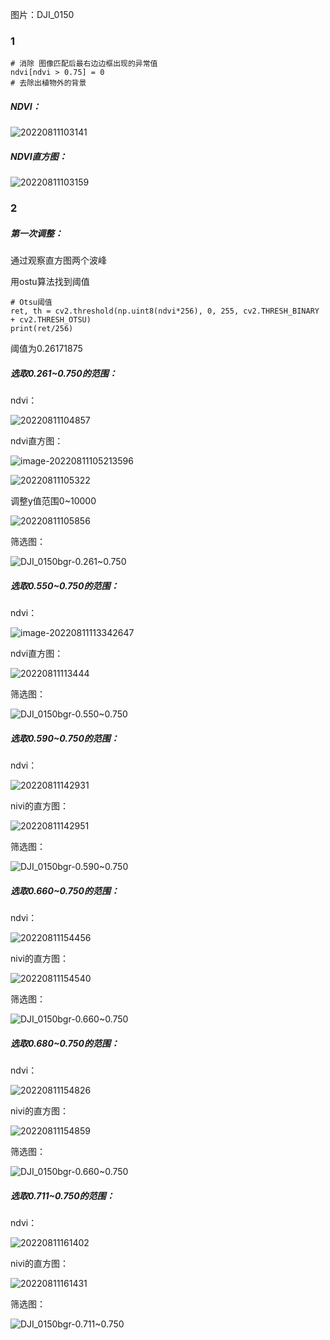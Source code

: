 图片：DJI_0150

### 1

```
# 消除 图像匹配后最右边边框出现的异常值
ndvi[ndvi > 0.75] = 0
# 去除出植物外的背景

```

##### NDVI：

![20220811103141](https://raw.githubusercontent.com/Krical-C/Tea-image-processing/master/record/20220811103141.png)

##### NDVI直方图：

![20220811103159](https://raw.githubusercontent.com/Krical-C/Tea-image-processing/master/record/20220811103159.png)



### 2

##### 第一次调整：

通过观察直方图两个波峰

用ostu算法找到阈值

```
# Otsu阈值
ret, th = cv2.threshold(np.uint8(ndvi*256), 0, 255, cv2.THRESH_BINARY + cv2.THRESH_OTSU)
print(ret/256)
```

阈值为0.26171875

##### 选取0.261~0.750的范围：

ndvi：

![20220811104857](https://raw.githubusercontent.com/Krical-C/Tea-image-processing/master/record/20220811104857.png)

ndvi直方图：

![image-20220811105213596](https://raw.githubusercontent.com/Krical-C/Tea-image-processing/master/record/image-20220811105213596.png)

![20220811105322](https://raw.githubusercontent.com/Krical-C/Tea-image-processing/master/record/20220811105322.png)

调整y值范围0~10000

![20220811105856](https://raw.githubusercontent.com/Krical-C/Tea-image-processing/master/record/20220811105856.png)

筛选图：

![DJI_0150bgr-0.261~0.750](https://raw.githubusercontent.com/Krical-C/Tea-image-processing/master/record/DJI_0150bgr-0.261~0.750.jpg)

##### 选取0.550~0.750的范围：

ndvi：

![image-20220811113342647](https://raw.githubusercontent.com/Krical-C/Tea-image-processing/master/record/image-20220811113342647.png)

ndvi直方图：

![20220811113444](https://raw.githubusercontent.com/Krical-C/Tea-image-processing/master/record/20220811113444.png)

筛选图：

![DJI_0150bgr-0.550~0.750](https://raw.githubusercontent.com/Krical-C/Tea-image-processing/master/record/DJI_0150bgr-0.550~0.750.jpg)

##### 选取0.590~0.750的范围：

ndvi：

![20220811142931](https://raw.githubusercontent.com/Krical-C/Tea-image-processing/master/record/20220811142931.png)

nivi的直方图：

![20220811142951](https://raw.githubusercontent.com/Krical-C/Tea-image-processing/master/record/20220811142951.png)

筛选图：

![DJI_0150bgr-0.590~0.750](https://raw.githubusercontent.com/Krical-C/Tea-image-processing/master/record/DJI_0150bgr-0.590~0.750.jpg)

##### 选取0.660~0.750的范围：

ndvi：

![20220811154456](https://raw.githubusercontent.com/Krical-C/Tea-image-processing/master/record/20220811154456.png)

nivi的直方图：

![20220811154540](https://raw.githubusercontent.com/Krical-C/Tea-image-processing/master/record/20220811154540.png)

筛选图：

![DJI_0150bgr-0.660~0.750](https://raw.githubusercontent.com/Krical-C/Tea-image-processing/master/record/DJI_0150bgr-0.660~0.750.jpg)

##### 选取0.680~0.750的范围：

ndvi：

![20220811154826](https://raw.githubusercontent.com/Krical-C/Tea-image-processing/master/record/20220811154826.png)

nivi的直方图：

![20220811154859](https://raw.githubusercontent.com/Krical-C/Tea-image-processing/master/record/20220811154859.png)

筛选图：

![DJI_0150bgr-0.660~0.750](https://raw.githubusercontent.com/Krical-C/Tea-image-processing/master/record/DJI_0150bgr-0.660~0.750.jpg)

##### 选取0.711~0.750的范围：

ndvi：

![20220811161402](https://raw.githubusercontent.com/Krical-C/Tea-image-processing/master/record/20220811161402.png)

nivi的直方图：

![20220811161431](https://raw.githubusercontent.com/Krical-C/Tea-image-processing/master/record/20220811161431.png)

筛选图：

![DJI_0150bgr-0.711~0.750](https://raw.githubusercontent.com/Krical-C/Tea-image-processing/master/record/DJI_0150bgr-0.711~0.750.jpg)
